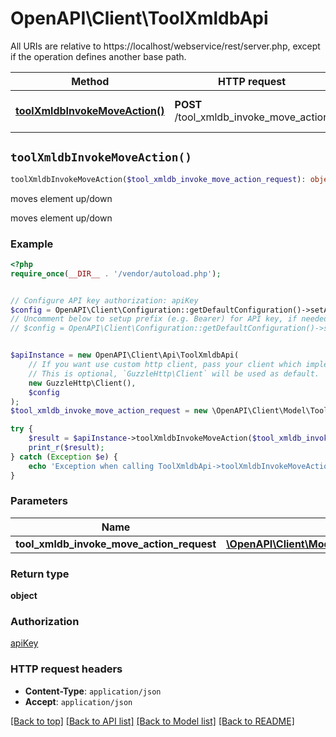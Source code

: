 # OpenAPI\Client\ToolXmldbApi

All URIs are relative to https://localhost/webservice/rest/server.php, except if the operation defines another base path.

| Method | HTTP request | Description |
| ------------- | ------------- | ------------- |
| [**toolXmldbInvokeMoveAction()**](ToolXmldbApi.md#toolXmldbInvokeMoveAction) | **POST** /tool_xmldb_invoke_move_action | moves element up/down |


## `toolXmldbInvokeMoveAction()`

```php
toolXmldbInvokeMoveAction($tool_xmldb_invoke_move_action_request): object
```

moves element up/down

moves element up/down

### Example

```php
<?php
require_once(__DIR__ . '/vendor/autoload.php');


// Configure API key authorization: apiKey
$config = OpenAPI\Client\Configuration::getDefaultConfiguration()->setApiKey('Authorization', 'YOUR_API_KEY');
// Uncomment below to setup prefix (e.g. Bearer) for API key, if needed
// $config = OpenAPI\Client\Configuration::getDefaultConfiguration()->setApiKeyPrefix('Authorization', 'Bearer');


$apiInstance = new OpenAPI\Client\Api\ToolXmldbApi(
    // If you want use custom http client, pass your client which implements `GuzzleHttp\ClientInterface`.
    // This is optional, `GuzzleHttp\Client` will be used as default.
    new GuzzleHttp\Client(),
    $config
);
$tool_xmldb_invoke_move_action_request = new \OpenAPI\Client\Model\ToolXmldbInvokeMoveActionRequest(); // \OpenAPI\Client\Model\ToolXmldbInvokeMoveActionRequest

try {
    $result = $apiInstance->toolXmldbInvokeMoveAction($tool_xmldb_invoke_move_action_request);
    print_r($result);
} catch (Exception $e) {
    echo 'Exception when calling ToolXmldbApi->toolXmldbInvokeMoveAction: ', $e->getMessage(), PHP_EOL;
}
```

### Parameters

| Name | Type | Description  | Notes |
| ------------- | ------------- | ------------- | ------------- |
| **tool_xmldb_invoke_move_action_request** | [**\OpenAPI\Client\Model\ToolXmldbInvokeMoveActionRequest**](../Model/ToolXmldbInvokeMoveActionRequest.md)|  | |

### Return type

**object**

### Authorization

[apiKey](../../README.md#apiKey)

### HTTP request headers

- **Content-Type**: `application/json`
- **Accept**: `application/json`

[[Back to top]](#) [[Back to API list]](../../README.md#endpoints)
[[Back to Model list]](../../README.md#models)
[[Back to README]](../../README.md)
